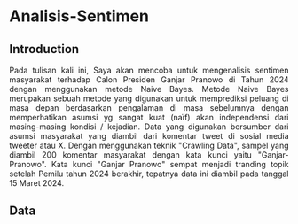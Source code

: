 # Analisis-Sentimen
## Introduction
<p align='justify'>Pada tulisan kali ini, Saya akan mencoba untuk mengenalisis sentimen masyarakat terhadap Calon Presiden Ganjar Pranowo di Tahun 2024 dengan menggunakan metode Naive Bayes. Metode Naive Bayes merupakan sebuah metode yang digunakan untuk memprediksi peluang di masa depan berdasarkan pengalaman di masa sebelumnya dengan memperhatikan asumsi yg sangat kuat (naïf) akan independensi dari masing-masing kondisi / kejadian. Data yang digunakan bersumber dari asumsi masyarakat yang diambil dari komentar tweet di sosial media tweeter atau X. Dengan menggunakan teknik "Crawling Data", sampel yang diambil 200 komentar masyarakat dengan kata kunci yaitu "Ganjar-Pranowo". Kata kunci "Ganjar Pranowo" sempat menjadi tranding topik setelah Pemilu tahun 2024 berakhir, tepatnya data ini diambil pada tanggal 15 Maret 2024.</p>

## Data 
